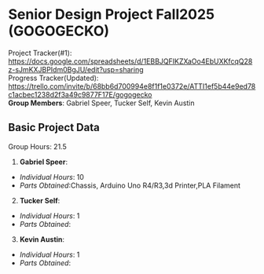 # Senior Design Project Fall2025 (GOGOGECKO)
Project Tracker(#1):
<br/>
https://docs.google.com/spreadsheets/d/1EBBJQFIKZXaOo4EbUXKfcqQ28z-sJmKXJBPIdm0BgJU/edit?usp=sharing
<br/>
Progress Tracker(Updated):
<br/>
https://trello.com/invite/b/68bb6d700994e8f1f1e0372e/ATTI1ef5b44e9ed78c1acbec1238d2f3a49c9877F17E/gogogecko
<br/>
**Group Members**: Gabriel Speer, Tucker Self, Kevin Austin
## Basic Project Data
Group Hours: 21.5
<br/>
1. **Gabriel Speer**: 
  - *Individual Hours*: 10
  - *Parts Obtained*:Chassis, Arduino Uno R4/R3,3d Printer,PLA Filament
2. **Tucker Self**: 
  - *Individual Hours*: 1
  - *Parts Obtained*:
3. **Kevin Austin**: 
  - *Individual Hours*: 1
  - *Parts Obtained*:
